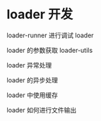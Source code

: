 # loader 开发

loader-runner 进行调试 loader

loader 的参数获取 loader-utils

loader 异常处理

loader 的异步处理

loader 中使用缓存

loader 如何进行文件输出
